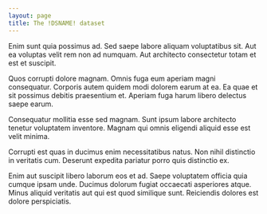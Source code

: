 ```yaml
---
layout: page
title: The !DSNAME! dataset
---
```


Enim sunt quia possimus ad. Sed saepe labore aliquam voluptatibus sit. Aut ea voluptas velit rem non ad numquam. Aut architecto consectetur totam et est et suscipit.

Quos corrupti dolore magnam. Omnis fuga eum aperiam magni consequatur. Corporis autem quidem modi dolorem earum at ea. Ea quae et sit possimus debitis praesentium et. Aperiam fuga harum libero delectus saepe earum.

Consequatur mollitia esse sed magnam. Sunt ipsum labore architecto tenetur voluptatem inventore. Magnam qui omnis eligendi aliquid esse est velit minima.

Corrupti est quas in ducimus enim necessitatibus natus. Non nihil distinctio in veritatis cum. Deserunt expedita pariatur porro quis distinctio ex.

Enim aut suscipit libero laborum eos et ad. Saepe voluptatem officia quia cumque ipsam unde. Ducimus dolorum fugiat occaecati asperiores atque. Minus aliquid veritatis aut qui est quod similique sunt. Reiciendis dolores est dolore perspiciatis.
